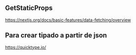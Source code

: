 ## GetStaticProps

https://nextjs.org/docs/basic-features/data-fetching/overview

## Para crear tipado a partir de json

https://quicktype.io/
